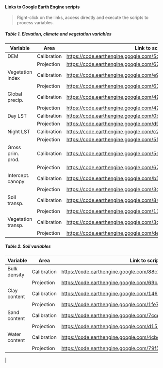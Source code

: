 #### Links to Google Earth Engine scripts
> Right-click on the links, access directly and execute the scripts to process variables.

##### Table 1. Elevation, climate and vegetation variables

|Variable         |Area          |Link to script in GEE |
|-----------------|--------------|----------------------|
|DEM              |Calibration   |https://code.earthengine.google.com/5c5724cd0a06c8446dab1d3385ee45bb |
|                 |Projection    |https://code.earthengine.google.com/6738eb00dbfbc216416e1c437c870d3e |
|Vegetation index |Calibration   |https://code.earthengine.google.com/e90038e33e4bfaf1c16f2b08f3a7cdbd |
|                 |Projection    |https://code.earthengine.google.com/63e16c57b14ddf600cdb89824982f716 |
|Global precip.   |Calibration   |https://code.earthengine.google.com/49216196ee9485d0c73cd4f89905e826 |
|                 |Projection    |https://code.earthengine.google.com/42aeb366c5aec4303101da66861fa085 |
|Day LST          |Calibration   |https://code.earthengine.google.com/0bb09736a55492d947c1cc97d8e42f51 |
|                 |Projection    |https://code.earthengine.google.com/d9a976e08c7c33870f0e87c5bbd025e4 |
|Night LST        |Calibration   |https://code.earthengine.google.com/c2bffde46908f2b97b033f1e8ebd5935 |
|                 |Projection    |https://code.earthengine.google.com/5529eb09fa4e75be8b1ad98e85d98a38 |
|Gross prim. prod.|Calibration   |https://code.earthengine.google.com/5e9a10a01274f0f6baad372e9adccbb3 |
|                 |Projection    |https://code.earthengine.google.com/6729d6b433bbbb8cde3269f2dd7092f0 |
|Intercept. canopy|Calibration   |https://code.earthengine.google.com/b5250502749cb789672a24cde94cbf07 |
|                 |Projection    |https://code.earthengine.google.com/3de3c014261541e645af124007c7e394 |
|Soil transp.     |Calibration   |https://code.earthengine.google.com/84dd9d44b268da7c96a2895a6a6f050f |
|                 |Projection    |https://code.earthengine.google.com/1167c224c71ad10d0e85f51a8a8a41bd |
|Vegetation transp.|Calibration  |https://code.earthengine.google.com/3d0136834f7bf6d88bcfc547094cc61e |
|                 |Projection    |https://code.earthengine.google.com/ded9b31580b2eb4d1e0e04ad7fd0dbbf |


##### Table 2. Soil variables

|Variable         |Area          |Link to script in GEE |
|-----------------|--------------|----------------------|
|Bulk density     |Calibration   |https://code.earthengine.google.com/88c274faaea85e19baeae399764e4639 |
|                 |Projection    |https://code.earthengine.google.com/69ba9890bb670b66539e9a577dc9c5d7 |
|Clay content     |Calibration   |https://code.earthengine.google.com/146272b83748bcd6f2ed9a5e99c366df |
|                 |Projection    |https://code.earthengine.google.com/1fe7e685b85beb80efa7c0ffbe8eeb47 |
|Sand content     |Calibration   |https://code.earthengine.google.com/7ccd7187302f30d51725c2b41e042e04 |
|                 |Projection    |https://code.earthengine.google.com/d157a8f036b3a06a4dba74010e3060a5 |
|Water content    |Calibration   |https://code.earthengine.google.com/4cbc385e35537ec21a9e7a269482cc12 |
|                 |Projection    |https://code.earthengine.google.com/79f577f2a3d90d79eb2e16cc43b0d80b |
|

